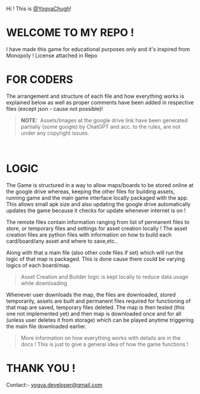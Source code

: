Hi ! This is [@YogyaChugh](https://github.com/YogyaChugh)!

<h1>WELCOME TO MY REPO !</h1>

I have made this game for educational purposes only and it's inspired from Monopoly ! License attached in Repo


FOR CODERS
=

The arrangement and structure of each file and how everything works is explained below as well as proper
comments have been added in respective files (except json - cause not possible)!

>**NOTE:** &nbsp;Assets/Images at the google drive link have been generated partially (some google) by ChatGPT and acc. to the
      rules, are not under any copyright issues.

<br>

LOGIC
=

The Game is structured in a way to allow maps/boards to be stored online at the google drive whereas, keeping the other files
for building assets, running game and the main game interface locally packaged with the app.
This allows small apk size and also updating the google drive automatically updates the game because it checks for update
whenever internet is on !

The remote files contain information ranging from list of permanent files to store, or temporary files and settings for asset
creation locally !
The asset creation files are python files with information on how to build each card/board/any asset and where to save,etc..

Along with that a main file (also other code files if set) which will run the logic of that map is packaged. This is done 
cause there could be varying logics of each board/map.

>Asset Creation and Builder logic is kept locally to reduce data usage while downloading

Whenever user downloads the map, the files are downloaded, stored temporarily, assets are built and permanent files required
for functioning of that map are saved, temporary files deleted. The map is then tested (this one not implemented yet) and then
map is downloaded once and for all (unless user deletes it from storage) which can be played anytime triggering the main file
downloaded earlier.


>More information on how everything works with details are in the docs ! This is just to give a general idea of how the game functions !

THANK YOU !
=

Contact:- yogya.developer@gmail.com